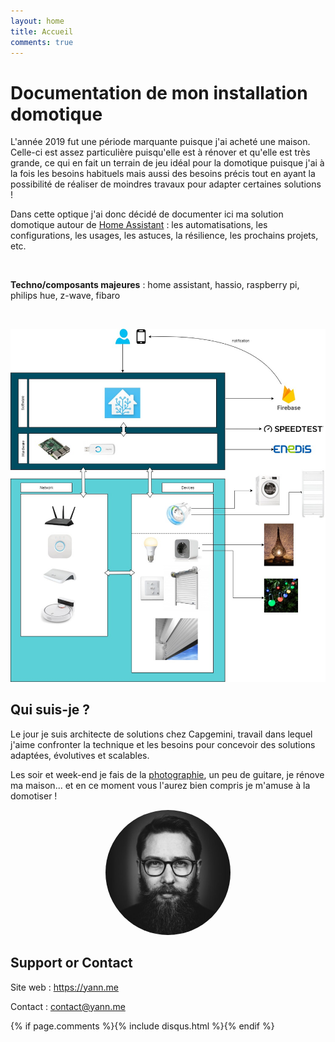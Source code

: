 ```yaml
---
layout: home
title: Accueil
comments: true
---
```


# Documentation de mon installation domotique

L'année 2019 fut une période marquante puisque j'ai acheté une maison. Celle-ci est assez particulière puisqu'elle est à rénover et qu'elle est très grande, ce qui en fait un terrain de jeu idéal pour la domotique puisque j'ai à la fois les besoins habituels mais aussi des besoins précis tout en ayant la possibilité de réaliser de moindres travaux pour adapter certaines solutions !

Dans cette optique j'ai donc décidé de documenter ici ma solution domotique autour de [Home Assistant](https://www.home-assistant.io) : les automatisations, les configurations, les usages, les astuces, la résilience, les prochains projets, etc.

<br/>

**Techno/composants majeures** : home assistant, hassio, raspberry pi, philips hue, z-wave, fibaro

<br/>

<a href="assets/domotique_architecture_logique.jpg" target="_blank"><img src="assets/domotique_architecture_logique.jpg" /></a>

## Qui suis-je ?

Le jour je suis architecte de solutions chez Capgemini, travail dans lequel j'aime confronter la technique et les besoins pour concevoir des solutions adaptées, évolutives et scalables.

Les soir  et week-end je fais de la [photographie](https://instagram.com/yann.me), un peu de guitare, je rénove ma maison... et en ce moment vous l'aurez bien compris je m'amuse à la domotiser !

<p align="center"><img src="assets/profil.jpg" width="200" style="border-radius: 50%;" /></p>

## Support or Contact

Site web : https://yann.me

Contact : contact@yann.me

{% if page.comments %}{% include disqus.html %}{% endif %}
